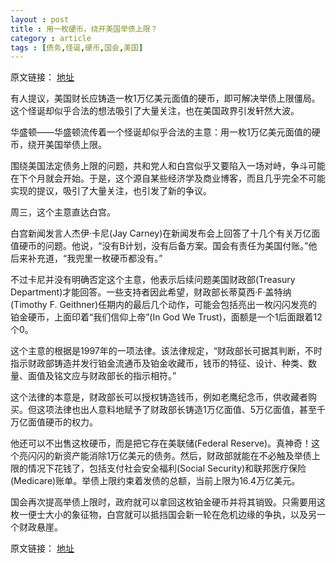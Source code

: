 ```yaml
---
layout : post
title : 用一枚硬币，绕开美国举债上限？
category : article
tags : [债务,怪诞,硬币,国会,美国]
---
```


原文链接： [地址](http://cn.nytimes.com/article/business/2013/01/11/c11coin/)

有人提议，美国财长应铸造一枚1万亿美元面值的硬币，即可解决举债上限僵局。这个怪诞却似乎合法的想法吸引了大量关注，也在美国政界引发轩然大波。


华盛顿——华盛顿流传着一个怪诞却似乎合法的主意：用一枚1万亿美元面值的硬币，绕开美国举债上限。

围绕美国法定债务上限的问题，共和党人和白宫似乎又要陷入一场对峙，争斗可能在下个月就会开始。于是，这个源自某些经济学及商业博客，而且几乎完全不可能实现的提议，吸引了大量关注，也引发了新的争议。

周三，这个主意直达白宫。

白宫新闻发言人杰伊·卡尼(Jay Carney)在新闻发布会上回答了十几个有关万亿面值硬币的问题。他说，“没有B计划，没有后备方案。国会有责任为美国付账。”他后来补充道，“我兜里一枚硬币都没有。”

不过卡尼并没有明确否定这个主意，他表示后续问题美国财政部(Treasury Department)才能回答。一些支持者因此希望，财政部长蒂莫西·F·盖特纳(Timothy F. Geithner)任期内的最后几个动作，可能会包括亮出一枚闪闪发亮的铂金硬币，上面印着“我们信仰上帝”(In God We Trust)，面额是一个1后面跟着12个0。

这个主意的根据是1997年的一项法律。该法律规定，“财政部长可据其判断，不时指示财政部铸造并发行铂金流通币及铂金收藏币，钱币的特征、设计、种类、数量、面值及铭文应与财政部长的指示相符。”

这个法律的本意是，财政部长可以授权铸造钱币，例如老鹰纪念币，供收藏者购买。但这项法律也出人意料地赋予了财政部长铸造1万亿面值、5万亿面值，甚至千万亿面值硬币的权力。

他还可以不出售这枚硬币，而是把它存在美联储(Federal Reserve)。真神奇！这个亮闪闪的新资产能消除1万亿美元的债务。然后，财政部就能在不必触及举债上限的情况下花钱了，包括支付社会安全福利(Social Security)和联邦医疗保险(Medicare)账单。举债上限约束着发债的总额，当前上限为16.4万亿美元。

国会再次提高举债上限时，政府就可以拿回这枚铂金硬币并将其销毁。只需要用这枚一便士大小的象征物，白宫就可以抵挡国会新一轮在危机边缘的争执，以及另一个财政悬崖。


原文链接： [地址](http://cn.nytimes.com/article/business/2013/01/11/c11coin/)